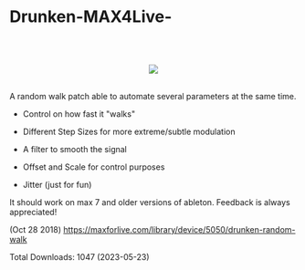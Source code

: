 # Drunken-MAX4Live-
<br>
<br>
<p align="center">
  <img src="https://github.com/Vdevelasco/Drunken-MAX4Live-/assets/24989959/56524aee-c782-48a4-aec4-9eb1c18db7c1" />
  
</p>
<br>
A random walk patch able to automate several parameters at the same time.

- Control on how fast it "walks"

- Different Step Sizes for more extreme/subtle modulation

- A filter to smooth the signal

- Offset and Scale for control purposes

- Jitter (just for fun)


It should work on max 7 and older versions of ableton. Feedback is always appreciated!

(Oct 28 2018)
https://maxforlive.com/library/device/5050/drunken-random-walk 

Total Downloads: 1047 (2023-05-23)
